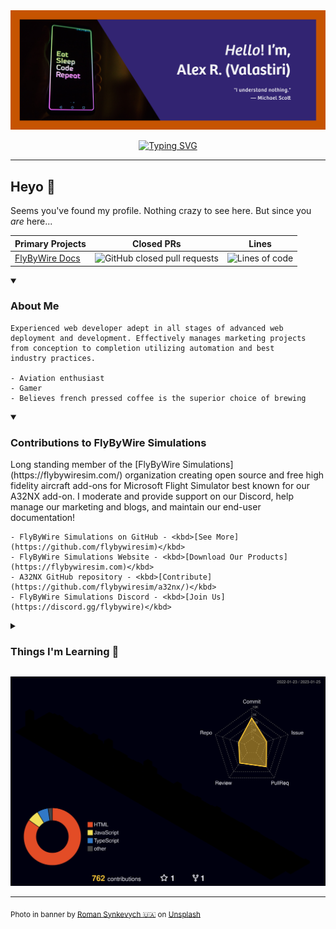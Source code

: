 <div align="center">

<img max-width="600" src="assets/github-profile-banner.png"/>
<p>
    <a href="https://git.io/typing-svg"><img src="https://readme-typing-svg.demolab.com?font=Manrope&weight=600&size=25&pause=1000&color=00E0FE&center=true&vCenter=true&width=800&lines=Web+Development+-+Marketing+-+Graphic+Design;Documentation+maintainer+at+FlyByWire+Simulations;Drinks+excessive+amounts+of+coffee" alt="Typing SVG" /></a>
</p>
</div>

---

## Heyo :wave:

Seems you've found my profile. Nothing crazy to see here. But since you *are* here...

| **Primary Projects**                                   | **Closed PRs**                                                                                                                             | **Lines**                                                                                          |
|--------------------------------------------------------|--------------------------------------------------------------------------------------------------------------------------------------------|----------------------------------------------------------------------------------------------------|
| [FlyByWire Docs](https://github.com/flybywiresim/docs) | ![GitHub closed pull requests](https://img.shields.io/github/issues-pr-closed/Valastiri/docs?color=green&logo=github&style=for-the-badge)  | ![Lines of code](https://img.shields.io/tokei/lines/github.com/Valastiri/docs?style=for-the-badge) |

<details open>
    <summary><h3>About Me</h3></summary>
    
    Experienced web developer adept in all stages of advanced web deployment and development. Effectively manages marketing projects from conception to completion utilizing automation and best
    industry practices.
    
    - Aviation enthusiast
    - Gamer
    - Believes french pressed coffee is the superior choice of brewing
</details>

<details open>
    <summary><h3>Contributions to FlyByWire Simulations</h3></summary>
    Long standing member of the [FlyByWire Simulations](https://flybywiresim.com/) organization creating open source and free high fidelity aircraft add-ons for Microsoft Flight Simulator best known 
    for our A32NX add-on. I moderate and provide support on our Discord, help manage our marketing and blogs, and maintain our end-user documentation!

    - FlyByWire Simulations on GitHub - <kbd>[See More](https://github.com/flybywiresim)</kbd>
    - FlyByWire Simulations Website - <kbd>[Download Our Products](https://flybywiresim.com)</kbd>
    - A32NX GitHub repository - <kbd>[Contribute](https://github.com/flybywiresim/a32nx/)</kbd>
    - FlyByWire Simulations Discord - <kbd>[Join Us](https://discord.gg/flybywire)</kbd>
</details>

<details>
    <summary><h3>Things I'm Learning 🌱</h3></summary>

- React
- TypeScript
</details>



![profile contributions graph](profile-3d-contrib/profile-night-rainbow.svg)

---
<sub>Photo in banner by <a href="https://unsplash.com/@synkevych?utm_source=unsplash&utm_medium=referral&utm_content=creditCopyText">Roman Synkevych 🇺🇦</a> on <a href="https://unsplash.com/photos/vXInUOv1n84?utm_source=unsplash&utm_medium=referral&utm_content=creditCopyText">Unsplash</a></sub>


<!--
**Valastiri/Valastiri** is a ✨ _special_ ✨ repository because its `README.md` (this file) appears on your GitHub profile.

Here are some ideas to get you started:

- 🔭 I’m currently working on ...
- 🌱 I’m currently learning ...
- 👯 I’m looking to collaborate on ...
- 🤔 I’m looking for help with ...
- 💬 Ask me about ...
- 📫 How to reach me: ...
- 😄 Pronouns: ...
- ⚡ Fun fact: ...
-->
